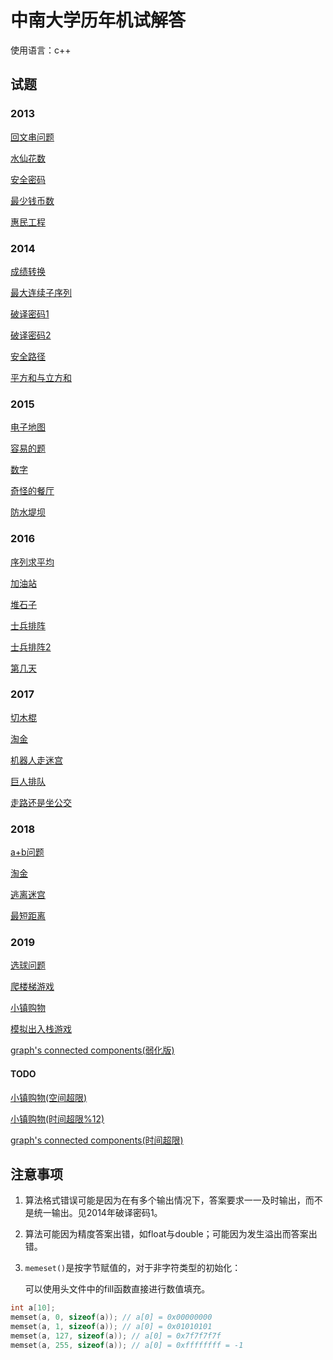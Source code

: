 # 中南大学历年机试解答

使用语言：c++

## 试题

### 2013

[回文串问题](/2013/palindrome_string.cpp)

[水仙花数](/2013/num_narciscus.cpp)

[安全密码](/2013/safe_password.cpp)

[最少钱币数](/2013/fewest_money.cpp)

[惠民工程](/2013/benefit_project.cpp)

### 2014

[成绩转换](/2014/grades_translation.cpp)

[最大连续子序列](/2014/max_continued_sub_seq.cpp)

[破译密码1](/2014/passwd_decode.cpp)  

[破译密码2](/2014/passwd_decode_2.cpp)

[安全路径](/2014/safe_path.cpp)  

[平方和与立方和](/2014/square_cube_sum.cpp)

### 2015

[电子地图](2015/e_map.cpp)

[容易的题](2015/easy_question.cpp)

[数字](2015/number.cpp)

[奇怪的餐厅](2015/strange_canteen.cpp)

[防水堤坝](2015/strange_dam.cpp)

### 2016

[序列求平均](2016/average_sequence.cpp)

[加油站](2016/gas_station.cpp)

[堆石子](2016/rock_fill.cpp)

[士兵排阵](2016/soldier_rank.cpp)

[士兵排阵2](2016/soldier_rank2.cpp)

[第几天](2016/which_day.cpp)

### 2017

[切木棍](2017/cut_stick.cpp)

[淘金](2017/gold_rush.cpp)

[机器人走迷宫](2017/robot_maze.cpp)

[巨人排队](2017/titan_queue.cpp)

[走路还是坐公交](2017/walk_or_bus.cpp)

### 2018

[a+b问题](2018/a_plus_b.cpp)

[淘金](2018/cola.cpp)

[逃离迷宫](2018/escape_maze_2.cpp)

[最短距离](2018/min_distance.cpp)

### 2019

[选球问题](2019/choose_ball.cpp)

[爬楼梯游戏](2019/climbing_stairs.cpp)

[小镇购物](2019/shopping_3.cpp)

[模拟出入栈游戏](2019/stack_simulation.cpp)

[graph's connected components(弱化版)](2019/graph_connected_components_weak.cpp)

#### TODO

[小镇购物(空间超限)](2019/shopping_1.cpp)

[小镇购物(时间超限%12)](2019/shopping_2.cpp) 

[graph's connected components(时间超限)](2019/graph_connected_components.cpp)

## 注意事项

1. 算法格式错误可能是因为在有多个输出情况下，答案要求一一及时输出，而不是统一输出。见2014年破译密码1。

2. 算法可能因为精度答案出错，如float与double；可能因为发生溢出而答案出错。

3. `memeset()`是按字节赋值的，对于非字符类型的初始化：

   可以使用<algotithm>头文件中的fill函数直接进行数值填充。

```c++ 
int a[10];
memset(a, 0, sizeof(a)); // a[0] = 0x00000000
memset(a, 1, sizeof(a)); // a[0] = 0x01010101
memset(a, 127, sizeof(a)); // a[0] = 0x7f7f7f7f
memset(a, 255, sizeof(a)); // a[0] = 0xffffffff = -1
```